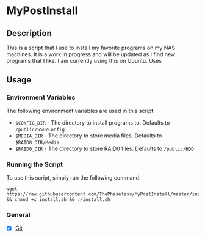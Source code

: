 # MyPostInstall
## Description
This is a script that I use to install my favorite programs on my NAS machines. It is a work in progress and will be updated as I find new programs that I like. I am currently using this on Ubuntu. Uses

## Usage
### Environment Variables
The following environment variables are used in this script:
- `$CONFIG_DIR` - The directory to install programs to. Defaults to `/public/SSD/Config`
- `$MEDIA_DIR` - The directory to store media files. Defaults to `$RAID0_DIR/Media`
- `$RAID0_DIR` - The directory to store RAID0 files. Defaults to `/public/HDD`

### Running the Script
To use this script, simply run the following command:
```
wget https://raw.githubusercontent.com/ThePhaseless/MyPostInstall/master/install.sh && chmod +x install.sh && ./install.sh
```

### General
- [x] [Git](https://git-scm.com/)